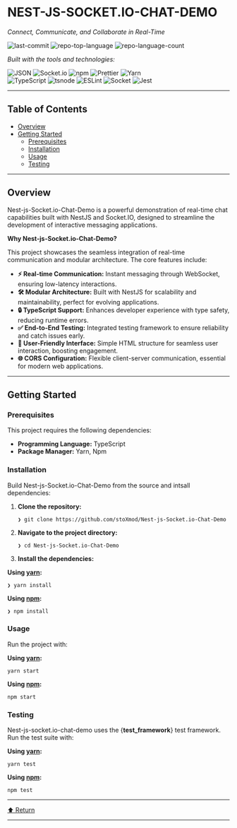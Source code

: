 NEST-JS-SOCKET.IO-CHAT-DEMO
===========================

_Connect, Communicate, and Collaborate in Real-Time_

![last-commit](https://img.shields.io/github/last-commit/stoXmod/Nest-js-Socket.io-Chat-Demo?style=flat&logo=git&logoColor=white&color=0080ff) ![repo-top-language](https://img.shields.io/github/languages/top/stoXmod/Nest-js-Socket.io-Chat-Demo?style=flat&color=0080ff) ![repo-language-count](https://img.shields.io/github/languages/count/stoXmod/Nest-js-Socket.io-Chat-Demo?style=flat&color=0080ff)

_Built with the tools and technologies:_

![JSON](https://img.shields.io/badge/JSON-000000.svg?style=flat&logo=JSON&logoColor=white) ![Socket.io](https://img.shields.io/badge/Socket.io-010101.svg?style=flat&logo=socketdotio&logoColor=white) ![npm](https://img.shields.io/badge/npm-CB3837.svg?style=flat&logo=npm&logoColor=white) ![Prettier](https://img.shields.io/badge/Prettier-F7B93E.svg?style=flat&logo=Prettier&logoColor=black) ![Yarn](https://img.shields.io/badge/Yarn-2C8EBB.svg?style=flat&logo=Yarn&logoColor=white)  
![TypeScript](https://img.shields.io/badge/TypeScript-3178C6.svg?style=flat&logo=TypeScript&logoColor=white) ![tsnode](https://img.shields.io/badge/tsnode-3178C6.svg?style=flat&logo=ts-node&logoColor=white) ![ESLint](https://img.shields.io/badge/ESLint-4B32C3.svg?style=flat&logo=ESLint&logoColor=white) ![Socket](https://img.shields.io/badge/Socket-C93CD7.svg?style=flat&logo=Socket&logoColor=white) ![Jest](https://img.shields.io/badge/Jest-C21325.svg?style=flat&logo=Jest&logoColor=white)

  

* * *

Table of Contents
-----------------

*   [Overview](#overview)
*   [Getting Started](#getting-started)
    *   [Prerequisites](#prerequisites)
    *   [Installation](#installation)
    *   [Usage](#usage)
    *   [Testing](#testing)

* * *

Overview
--------

Nest-js-Socket.io-Chat-Demo is a powerful demonstration of real-time chat capabilities built with NestJS and Socket.IO, designed to streamline the development of interactive messaging applications.

**Why Nest-js-Socket.io-Chat-Demo?**

This project showcases the seamless integration of real-time communication and modular architecture. The core features include:

*   **⚡️ Real-time Communication:** Instant messaging through WebSocket, ensuring low-latency interactions.
*   **🛠️ Modular Architecture:** Built with NestJS for scalability and maintainability, perfect for evolving applications.
*   **🔒 TypeScript Support:** Enhances developer experience with type safety, reducing runtime errors.
*   **✅ End-to-End Testing:** Integrated testing framework to ensure reliability and catch issues early.
*   **💬 User-Friendly Interface:** Simple HTML structure for seamless user interaction, boosting engagement.
*   **🌐 CORS Configuration:** Flexible client-server communication, essential for modern web applications.

* * *

Getting Started
---------------

### Prerequisites

This project requires the following dependencies:

*   **Programming Language:** TypeScript
*   **Package Manager:** Yarn, Npm

### Installation

Build Nest-js-Socket.io-Chat-Demo from the source and intsall dependencies:

1.  **Clone the repository:**
    
        ❯ git clone https://github.com/stoXmod/Nest-js-Socket.io-Chat-Demo
        
    
2.  **Navigate to the project directory:**
    
        ❯ cd Nest-js-Socket.io-Chat-Demo
        
    
3.  **Install the dependencies:**
    

**Using [yarn](https://yarnpkg.com/):**

    ❯ yarn install
    

**Using [npm](https://www.npmjs.com/):**

    ❯ npm install
    

### Usage

Run the project with:

**Using [yarn](https://yarnpkg.com/):**

    yarn start
    

**Using [npm](https://www.npmjs.com/):**

    npm start
    

### Testing

Nest-js-socket.io-chat-demo uses the {**test\_framework**} test framework. Run the test suite with:

**Using [yarn](https://yarnpkg.com/):**

    yarn test
    

**Using [npm](https://www.npmjs.com/):**

    npm test
    

* * *

[⬆ Return](#top)

* * *
